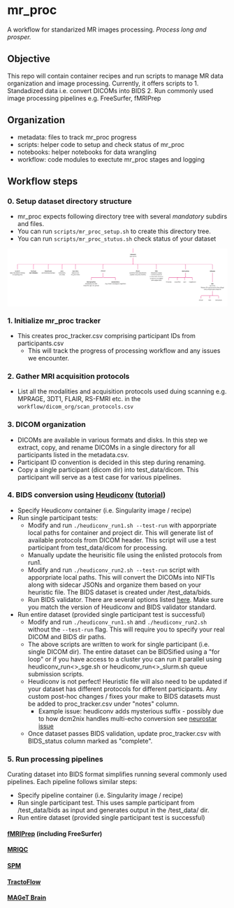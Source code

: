# mr_proc 
A workflow for standarized MR images processing. 
*Process long and prosper.*

## Objective
This repo will contain container recipes and run scripts to manage MR data organization and image processing. Currently, it offers scripts to 
    1. Standadized data i.e. convert DICOMs into BIDS
    2. Run commonly used image processing pipelines e.g. FreeSurfer, fMRIPrep
    
## Organization
   - metadata: files to track mr_proc progress 
   - scripts: helper code to setup and check status of mr_proc
   - notebooks: helper notebooks for data wrangling
   - workflow: code modules to exectute mr_proc stages and logging

## Workflow steps

### 0. Setup dataset directory structure
   - mr_proc expects following directory tree with several *mandatory* subdirs and files. 
   - You can run `scripts/mr_proc_setup.sh` to create this directory tree. 
   - You can run `scripts/mr_proc_stutus.sh` check status of your dataset

<img src="imgs/data_org.jpg" alt="Drawing" align="middle" width="1000px"/>

### 1. Initialize mr_proc tracker
   - This creates proc_tracker.csv comprising participant IDs from participants.csv 
       - This will track the progress of processing workflow and any issues we encounter. 
       
### 2. Gather MRI acquisition protocols
   - List all the modalities and acquisition protocols used duing scanning e.g. MPRAGE, 3DT1, FLAIR, RS-FMRI etc. in the `workflow/dicom_org/scan_protocols.csv`
   
### 3. DICOM organization
   - DICOMs are available in various formats and disks. In this step we extract, copy, and rename DICOMs in a single directory for all participants listed in the metadata.csv. 
   - Participant ID convention is decided in this step during renaming. 
   - Copy a single participant (dicom dir) into test_data/dicom. This participant will serve as a test case for various pipelines. 
   
### 4. BIDS conversion using [Heudiconv](https://heudiconv.readthedocs.io/en/latest/) ([tutorial](https://neuroimaging-core-docs.readthedocs.io/en/latest/pages/heudiconv.html))
   - Specify Heudiconv container (i.e. Singularity image / recipe) 
   - Run single participant tests: 
       - Modify and run `./heudiconv_run1.sh --test-run` with apporpriate local paths for container and project dir. This will generate list of available protocols from DICOM header. This script will use a test participant from test_data/dicom for processing. 
       - Manually update the heurisitic file using the enlisted protocols from run1. 
       - Modify and run `./heudiconv_run2.sh --test-run` script with apporpriate local paths. This will convert the DICOMs into NIFTIs along with sidecar JSONs and organize them based on your heuristic file. The BIDS dataset is created under /test_data/bids. 
       - Run BIDS validator. There are several options listed [here](https://github.com/bids-standard/bids-validator). Make sure you match the version of Heudiconv and BIDS validator standard. 
   - Run entire dataset (provided single participant test is successful) 
       - Modify and run `./heudiconv_run1.sh` and `./heudiconv_run2.sh` without the `--test-run` flag. This will require you to specify your real DICOM and BIDS dir paths. 
       - The above scripts are written to work for single participant (i.e. single DICOM dir). The entire dataset can be BIDSified using a "for loop" or if you have access to a cluster you can run it parallel using heudiconv_run<>_sge.sh or heudiconv_run<>_slurm.sh queue submission scripts. 
       - Heudiconv is not perfect! Heuristic file will also need to be updated if your dataset has different protocols for different participants. Any custom post-hoc changes / fixes your make to BIDS datasets must be added to proc_tracker.csv under "notes" column. 
           - Example issue: heudiconv adds mysterious suffix - possibly due to how dcm2nix handles multi-echo conversion see [neurostar issue](https://neurostars.org/t/heudiconv-adding-unspecified-suffix/21450/3) 
       - Once dataset passes BIDS validation, update proc_tracker.csv with BIDS_status column marked as "complete". 
       
### 5. Run processing pipelines
Curating dataset into BIDS format simplifies running several commonly used pipelines. Each pipeline follows similar steps:
   - Specify pipeline container (i.e. Singularity image / recipe) 
   - Run single participant test. This uses sample participant from /test_data/bids as input and generates output in the /test_data/<pipeline> dir. 
   - Run entire dataset (provided single participant test is successful)

#### [fMRIPrep](https://fmriprep.org/en/stable/) (including FreeSurfer) 

#### [MRIQC](https://mriqc.readthedocs.io/en/stable/)

#### [SPM](https://www.fil.ion.ucl.ac.uk/spm/)

#### [TractoFlow](https://github.com/scilus/tractoflow)

#### [MAGeT Brain](https://github.com/CoBrALab/MAGeTbrain)
